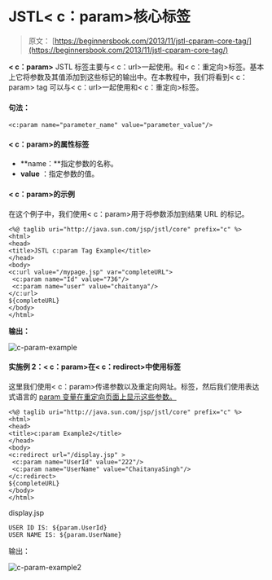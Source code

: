 # JSTL&lt; c：param&gt;核心标签

> 原文： [https://beginnersbook.com/2013/11/jstl-cparam-core-tag/](https://beginnersbook.com/2013/11/jstl-cparam-core-tag/)

**&lt; c：param&gt;** JSTL 标签主要与&lt; c：url&gt;一起使用。和&lt; c：重定向&gt;标签。基本上它将参数及其值添加到这些标记的输出中。在本教程中，我们将看到&lt; c：param&gt; tag 可以与&lt; c：url&gt;一起使用和&lt; c：重定向&gt;标签。

#### 句法：

```
<c:param name="parameter_name" value="parameter_value"/>
```

#### &lt; c：param&gt;的属性标签

*   **name：**指定参数的名称。
*   **value** ：指定参数的值。

#### &lt; c：param&gt;的示例

在这个例子中，我们使用&lt; c：param&gt;用于将参数添加到结果 URL 的标记。

```
<%@ taglib uri="http://java.sun.com/jsp/jstl/core" prefix="c" %>
<html>
<head>
<title>JSTL c:param Tag Example</title>
</head>
<body>
<c:url value="/mypage.jsp" var="completeURL">
 <c:param name="Id" value="736"/>
 <c:param name="user" value="chaitanya"/>
</c:url>
${completeURL}
</body>
</html>
```

**输出：**

![c-param-example](../Images/e8995c40562c25bea6b7f6ef2e3457bc.jpg)

#### 实施例 2：&lt; c：param&gt;在&lt; c：redirect&gt;中使用标签

这里我们使用&lt; c：param&gt;传递参数以及重定向网址。标签，然后我们使用表达式语言的 [param 变量在重定向页面上显示这些参数。](https://beginnersbook.com/2013/11/jsp-expression-language-el/)

```
<%@ taglib uri="http://java.sun.com/jsp/jstl/core" prefix="c" %>
<html>
<head>
<title>c:param Example2</title>
</head>
<body>
<c:redirect url="/display.jsp" >
 <c:param name="UserId" value="222"/>
 <c:param name="UserName" value="ChaitanyaSingh"/>
</c:redirect>
${completeURL}
</body>
</html>
```

display.jsp

```
USER ID IS: ${param.UserId}
USER NAME IS: ${param.UserName}
```

输出：

![c-param-example2](../Images/4c26c4ce0b2126a3c4bfb01d2e0ae39d.jpg)